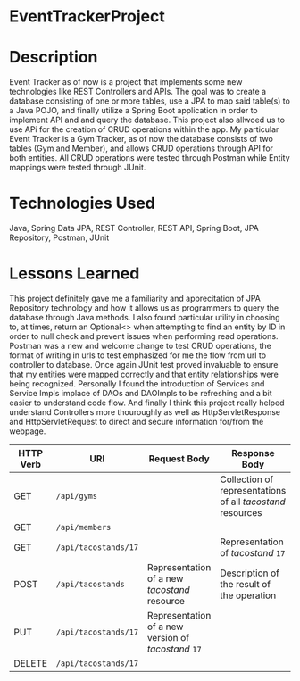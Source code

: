 # EventTrackerProject

# Description
Event Tracker as of now is a project that implements some new technologies like REST Controllers and APIs. The goal was to create a database consisting of one or more tables, use a JPA to map said 
table(s) to a Java POJO, and finally utilize a Spring Boot application in order to implement API and and query the database. This project also allwoed us to use APi for the creation of CRUD operations within the app. My particular Event Tracker is a Gym Tracker, as of now the database consists of two tables (Gym and Member), and allows CRUD operations through API for both entities. All CRUD operations were tested through Postman while Entity mappings were tested through JUnit.

# Technologies Used
Java, Spring Data JPA, REST Controller, REST API, Spring Boot, JPA Repository, Postman, JUnit

# Lessons Learned
This project definitely gave me a familiarity and apprecitation of JPA Repository technology and how it allows us as programmers to query the database through Java methods. I also found particular utility in choosing to, at times, return an Optional<> when attempting to find an entity by ID in order to null check and prevent issues when performing read operations. Postman was a new and welcome change to test CRUD operations, the format of writing in urls to test emphasized for me the flow from url to controller to database. Once again JUnit test proved invaluable to ensure that my entities were mapped correctly and that entity relationships were being recognized. Personally I found the introduction of Services and Service Impls implace of DAOs and DAOImpls to be refreshing and a bit easier to understand code flow. And finally I think this project really helped understand Controllers more thouroughly as well as HttpServletResponse and HttpServletRequest to direct and secure information for/from the webpage.

| HTTP Verb | URI                  | Request Body | Response Body |
|-----------|----------------------|--------------|---------------|
| GET       | `/api/gyms`      	   |   			  | Collection of representations of all _tacostand_ resources |collection** endpoint |
| GET		| `/api/members`
| GET       | `/api/tacostands/17`   |              | Representation of _tacostand_ `17` |
| POST      | `/api/tacostands`      | Representation of a new _tacostand_ resource | Description of the result of the operation | **
| PUT       | `/api/tacostands/17`   | Representation of a new version of _tacostand_ `17` |
| DELETE    | `/api/tacostands/17`   |              | |